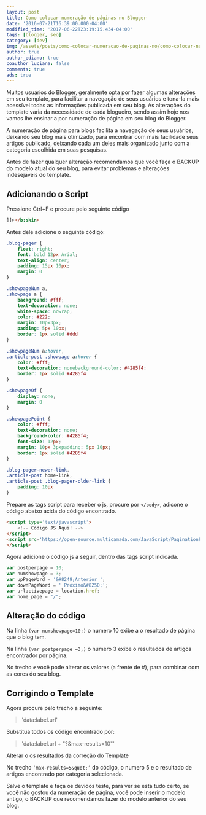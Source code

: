 ```yaml
---
layout: post
title: Como colocar numeração de páginas no Blogger
date: '2016-07-21T16:39:00.000-04:00'
modified_time: '2017-06-22T23:19:15.434-04:00'
tags: [blogger, seo]
category: [dev]
img: /assets/posts/como-colocar-numeracao-de-paginas-no/como-colocar-numeracao-de-paginas-no.jpg
author: true
author_ediano: true
coauthor_luciana: false
comments: true
ads: true
---
```


Muitos usuários do Blogger, geralmente opta por fazer algumas alterações em seu template, para facilitar a navegação de seus usuários e tona-la mais acessível todas as informações publicada em seu blog. As alterações do template varia da necessidade de cada blogueiro, sendo assim hoje nos vamos lhe ensinar a por numeração de página em seu blog do Blogger.

A numeração de página para blogs facilita a navegação de seus usuários, deixando seu blog mais otimizado, para encontrar com mais facilidade seus artigos publicado, deixando cada um deles mais organizado junto com a categoria escolhida em suas pesquisas.

Antes de fazer qualquer alteração recomendamos que você faça o BACKUP do modelo atual do seu blog, para evitar problemas e alterações indesejáveis do template.

## Adicionando o Script
Pressione Ctrl+F e procure pelo seguinte código

```html
]]></b:skin>
```

Antes dele adicione o seguinte código:

```css
.blog-pager {
    float: right;
    font: bold 12px Arial;
    text-align: center;
    padding: 15px 10px;
    margin: 0
}

.showpageNum a,
.showpage a {
    background: #fff;
    text-decoration: none;
    white-space: nowrap;
    color: #222;
    margin: 10px3px;
    padding: 5px 10px;
    border: 1px solid #ddd
}

.showpageNum a:hover,
.article-post .showpage a:hover {
    color: #fff;
    text-decoration: nonebackground-color: #4285f4;
    border: 1px solid #4285f4
}

.showpageOf {
    display: none;
    margin: 0
}

.showpagePoint {
    color: #fff;
    text-decoration: none;
    background-color: #4285f4;
    font-size: 12px;
    margin: 10px 3pxpadding: 5px 10px;
    border: 1px solid #4285f4
}

.blog-pager-newer-link,
.article-post home-link,
.article-post .blog-pager-older-link {
    padding: 10px
}
```

Prepare as tags script para receber o js, procure por `</body>`, adicone o código abaixo acida do código encontrado.

```html
<script type='text/javascript'>
    <!-- Código JS Aqui! -->
</script>
<script src='https://open-source.multicamada.com/JavaScript/PaginationForBlogger.js' type='text/javascript'>
</script>
```

Agora adicione o código js a seguir, dentro das tags script indicada.

```js
var postperpage = 10;
var numshowpage = 3;
var upPageWord = '&#8249;Anterior ';
var downPageWord = ' Próximo&#8250;';
var urlactivepage = location.href;
var home_page = "/";
```

## Alteração do código
Na linha `(var numshowpage=10;)` o numero 10 exibe a o resultado de página que o blog tem.

Na linha `(var postperpage =3;)` o numero 3 exibe o resultados de artigos encontrador por página.

No trecho `#` você pode alterar os valores (a frente de #), para combinar com as cores do seu blog.

## Corrigindo o Template
Agora procure pelo trecho a seguinte:

> 'data:label.url'

Substitua todos os código encontrado por:

> 'data:label.url + &quot;?&amp;max-results=10&quot;'

Alterar o os resultados da correção do Template

No trecho `‘max-results=5&quot;’` do código, o numero 5 e o resultado de artigos encontrado por categoria selecionada.

Salve o template e faça os devidos teste, para ver se esta tudo certo, se você não gostou da numeração de página, você pode inserir o modelo antigo, o BACKUP que recomendamos fazer do modelo anterior do seu blog.